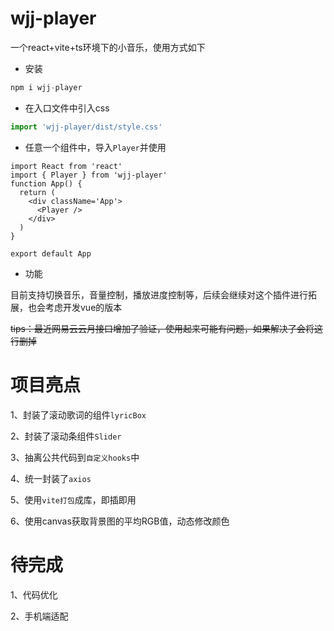 # wjj-player
一个react+vite+ts环境下的小音乐，使用方式如下

- 安装
```js
npm i wjj-player
```

- 在入口文件中引入css

```js
import 'wjj-player/dist/style.css'
```

- 任意一个组件中，导入`Player`并使用

```tsx
import React from 'react'
import { Player } from 'wjj-player'
function App() {
  return (
    <div className='App'>
      <Player />
    </div>
  )
}

export default App
```

- 功能

目前支持切换音乐，音量控制，播放进度控制等，后续会继续对这个插件进行拓展，也会考虑开发vue的版本

~~tips：最近网易云云月接口增加了验证，使用起来可能有问题，如果解决了会将这行删掉~~

# 项目亮点

1、封装了滚动歌词的组件`lyricBox`

2、封装了滚动条组件`Slider`

3、抽离公共代码到`自定义hooks`中

4、统一封装了`axios`

5、使用`vite打包`成库，即插即用

6、使用canvas获取背景图的平均RGB值，动态修改颜色



# 待完成

1、代码优化

2、手机端适配
